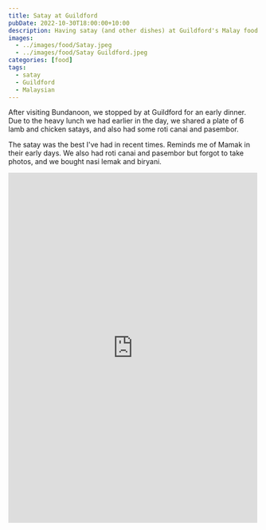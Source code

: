 ```yaml
---
title: Satay at Guildford
pubDate: 2022-10-30T18:00:00+10:00
description: Having satay (and other dishes) at Guildford's Malay food stalls
images:
  - ../images/food/Satay.jpeg
  - ../images/food/Satay Guildford.jpeg
categories: [food]
tags:
  - satay
  - Guildford
  - Malaysian
---
```


After visiting Bundanoon, we stopped by at Guildford for an early dinner. Due to the heavy lunch we had earlier in the day, we shared a plate of 6 lamb and chicken satays, and also had some roti canai and pasembor.

The satay was the best I've had in recent times. Reminds me of Mamak in their early days. We also had roti canai and pasembor but forgot to take photos, and we bought nasi lemak and biryani.

<iframe src="https://www.facebook.com/plugins/post.php?href=https%3A%2F%2Fwww.facebook.com%2Fchris1.tham%2Fposts%2Fpfbid02qZrtZHtQTE3brt985fzVasFDU5aa98jV5DCig1EVQ1NmMCoSsBwg44jeU59cM87gl&show_text=true&width=500" width="500" height="703" style="border:none;overflow:hidden" scrolling="no" frameborder="0" allowfullscreen="true" allow="autoplay; clipboard-write; encrypted-media; picture-in-picture; web-share"></iframe>
